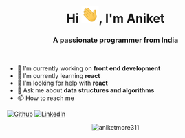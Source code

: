 <h1 align="center">Hi <img src="https://raw.githubusercontent.com/ABSphreak/ABSphreak/master/gifs/Hi.gif" width="40px" />, I'm Aniket</h1>
<h3 align="center">A passionate programmer from India</h3>
<br>

- 🔭 I’m currently working on **front end development**
- 🌱 I’m currently learning **react**
- 🤔 I’m looking for help with **react**
- 💬 Ask me about **data structures and algorithms**
- 📫 How to reach me

<p><a href="https://github.com/aniketmore311" target="_blank"><img alt="Github" src="https://img.shields.io/badge/GitHub-%2312100E.svg?&style=for-the-badge&logo=Github&logoColor=white" /></a> 
<a href="https://www.linkedin.com/in/aniket-more-2b97571b1/" target="_blank"><img alt="LinkedIn" src="https://img.shields.io/badge/linkedin-%230077B5.svg?&style=for-the-badge&logo=linkedin&logoColor=white" /></a> </p>

<p align="center"><img src="https://github-readme-stats-five-lyart.vercel.app/api?username=aniketmore311&show_icons=true" alt="aniketmore311" /></p>
<br>


